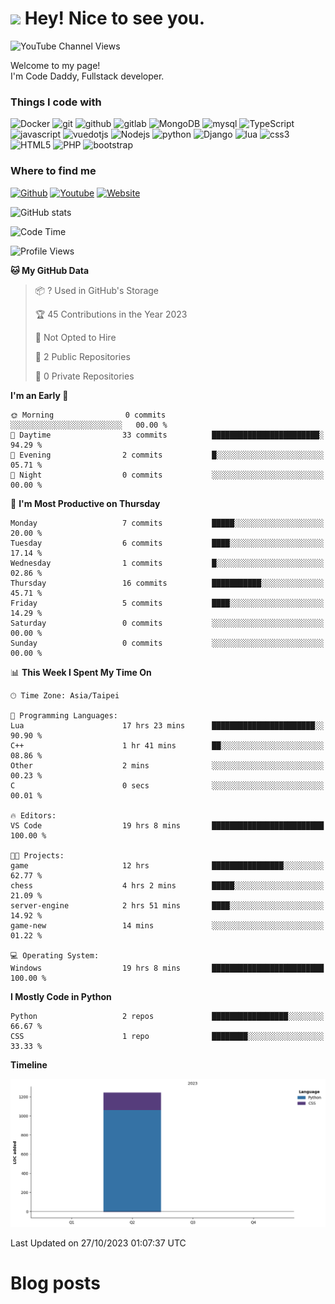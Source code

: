 <h1><img src="https://emojis.slackmojis.com/emojis/images/1531849430/4246/blob-sunglasses.gif?1531849430" width="30"/> Hey! Nice to see you.</h1>
<img alt="YouTube Channel Views" src="https://img.shields.io/youtube/channel/views/UCi9gcGVcTMSp6GqxfJjQiyA?style=social">
<p>Welcome to my page! </br> I'm Code Daddy, Fullstack developer. </p>
<h3>Things I code with</h3>
<div align="left">
<img alt="Docker" src="https://img.shields.io/badge/-Docker-46a2f1?style=flat-square&logo=docker&logoColor=white" />
<img alt="git" src="https://img.shields.io/badge/-Git-F05032?style=flat-square&logo=git&logoColor=white" />
<img alt="github" src="https://img.shields.io/badge/-github-181717?style=flat-square&logo=github&logoColor=white" />
<img alt="gitlab" src="https://img.shields.io/badge/-gitlab-FC6D26?style=flat-square&logo=gitlab&logoColor=white" />
<img alt="MongoDB" src="https://img.shields.io/badge/-MongoDB-13aa52?style=flat-square&logo=mongodb&logoColor=white" />
<img alt="mysql" src="https://img.shields.io/badge/-mysql-4479A1?style=flat-square&logo=mysql&logoColor=white" />
<img alt="TypeScript" src="https://img.shields.io/badge/-TypeScript-007ACC?style=flat-square&logo=typescript&logoColor=white" />
<img alt="javascript" src="https://img.shields.io/badge/-javascript-F7DF1E?style=flat-square&logo=javascript&logoColor=white" />
<img alt="vuedotjs" src="https://img.shields.io/badge/-vuedotjs-4FC08D?style=flat-square&logo=vuedotjs&logoColor=white" />
<img alt="Nodejs" src="https://img.shields.io/badge/-Nodejs-43853d?style=flat-square&logo=Node.js&logoColor=white" />
<img alt="python" src="https://img.shields.io/badge/-python-3776AB?style=flat-square&logo=Node.js&logoColor=white" />
<img alt="Django" src="https://img.shields.io/badge/-Django-092E20?style=flat-square&logo=Node.js&logoColor=white" />
<img alt="lua" src="https://img.shields.io/badge/-lua-2C2D72?style=flat-square&logo=lua&logoColor=white" />
<img alt="css3" src="https://img.shields.io/badge/-css3-1572B6?style=flat-square&logo=css3&logoColor=white" />
<img alt="HTML5" src="https://img.shields.io/badge/-HTML5-E34F26?style=flat-square&logo=HTML5&logoColor=white" />
<img alt="PHP" src="https://img.shields.io/badge/-PHP-777BB4?style=flat-square&logo=PHP&logoColor=white" />
<img alt="bootstrap" src="https://img.shields.io/badge/-bootstrap-7952B3?style=flat-square&logo=bootstrap&logoColor=white" />
<br>
<h3>Where to find me</h3>
<p><a href="https://github.com/codedaddy-pro" target="_blank"><img alt="Github" src="https://img.shields.io/badge/GitHub-%2312100E.svg?&style=for-the-badge&logo=Github&logoColor=white" /></a>
<a href="https://www.youtube.com/@codedaddypro" target="_blank"><img alt="Youtube" src="https://img.shields.io/badge/Youtube-FF0000.svg?&style=for-the-badge&logo=Youtube&logoColor=white" /></a>
<a href="https://codedaddy.pro" target="_blank"><img alt="Website" src="https://img.shields.io/badge/Website-21759B.svg?&style=for-the-badge&logo=wordpress&logoColor=white" /></a>
</p>
  
![GitHub stats](https://github-readme-stats.vercel.app/api?username=codedaddy-pro&show_icons=true&theme=radical)
  
<!--START_SECTION:waka-->
![Code Time](http://img.shields.io/badge/Code%20Time-380%20hrs%2026%20mins-blue)

![Profile Views](http://img.shields.io/badge/Profile%20Views-0-blue)

**🐱 My GitHub Data** 

> 📦 ? Used in GitHub's Storage 
 > 
> 🏆 45 Contributions in the Year 2023
 > 
> 🚫 Not Opted to Hire
 > 
> 📜 2 Public Repositories 
 > 
> 🔑 0 Private Repositories 
 > 
**I'm an Early 🐤** 

```text
🌞 Morning                0 commits           ░░░░░░░░░░░░░░░░░░░░░░░░░   00.00 % 
🌆 Daytime                33 commits          ████████████████████████░   94.29 % 
🌃 Evening                2 commits           █░░░░░░░░░░░░░░░░░░░░░░░░   05.71 % 
🌙 Night                  0 commits           ░░░░░░░░░░░░░░░░░░░░░░░░░   00.00 % 
```
📅 **I'm Most Productive on Thursday** 

```text
Monday                   7 commits           █████░░░░░░░░░░░░░░░░░░░░   20.00 % 
Tuesday                  6 commits           ████░░░░░░░░░░░░░░░░░░░░░   17.14 % 
Wednesday                1 commits           █░░░░░░░░░░░░░░░░░░░░░░░░   02.86 % 
Thursday                 16 commits          ███████████░░░░░░░░░░░░░░   45.71 % 
Friday                   5 commits           ████░░░░░░░░░░░░░░░░░░░░░   14.29 % 
Saturday                 0 commits           ░░░░░░░░░░░░░░░░░░░░░░░░░   00.00 % 
Sunday                   0 commits           ░░░░░░░░░░░░░░░░░░░░░░░░░   00.00 % 
```


📊 **This Week I Spent My Time On** 

```text
🕑︎ Time Zone: Asia/Taipei

💬 Programming Languages: 
Lua                      17 hrs 23 mins      ███████████████████████░░   90.90 % 
C++                      1 hr 41 mins        ██░░░░░░░░░░░░░░░░░░░░░░░   08.86 % 
Other                    2 mins              ░░░░░░░░░░░░░░░░░░░░░░░░░   00.23 % 
C                        0 secs              ░░░░░░░░░░░░░░░░░░░░░░░░░   00.01 % 

🔥 Editors: 
VS Code                  19 hrs 8 mins       █████████████████████████   100.00 % 

🐱‍💻 Projects: 
game                     12 hrs              ████████████████░░░░░░░░░   62.77 % 
chess                    4 hrs 2 mins        █████░░░░░░░░░░░░░░░░░░░░   21.09 % 
server-engine            2 hrs 51 mins       ████░░░░░░░░░░░░░░░░░░░░░   14.92 % 
game-new                 14 mins             ░░░░░░░░░░░░░░░░░░░░░░░░░   01.22 % 

💻 Operating System: 
Windows                  19 hrs 8 mins       █████████████████████████   100.00 % 
```

**I Mostly Code in Python** 

```text
Python                   2 repos             █████████████████░░░░░░░░   66.67 % 
CSS                      1 repo              ████████░░░░░░░░░░░░░░░░░   33.33 % 
```



**Timeline**

![Lines of Code chart](https://raw.githubusercontent.com/codedaddy-pro/codedaddy-pro/main/assets/bar_graph.png)


 Last Updated on 27/10/2023 01:07:37 UTC
<!--END_SECTION:waka-->
  
# Blog posts
<!-- BLOG-POST-LIST:START \-->
<!-- BLOG-POST-LIST:END \-->
</div>
